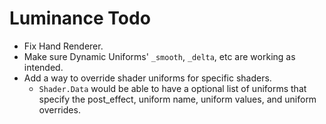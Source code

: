 # Luminance Todo  
- Fix Hand Renderer.  
- Make sure Dynamic Uniforms' `_smooth`, `_delta`, etc are working as intended.  
- Add a way to override shader uniforms for specific shaders.
  - `Shader.Data` would be able to have a optional list of uniforms that specify the post_effect, uniform name, uniform values, and uniform overrides.  